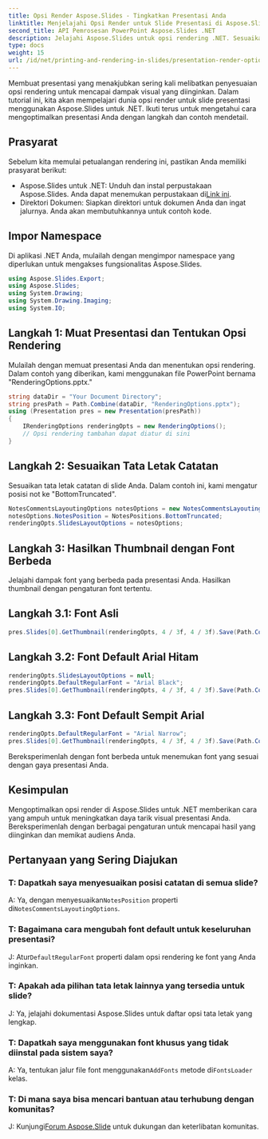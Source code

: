 ```yaml
---
title: Opsi Render Aspose.Slides - Tingkatkan Presentasi Anda
linktitle: Menjelajahi Opsi Render untuk Slide Presentasi di Aspose.Slides
second_title: API Pemrosesan PowerPoint Aspose.Slides .NET
description: Jelajahi Aspose.Slides untuk opsi rendering .NET. Sesuaikan font, tata letak, dan lainnya untuk presentasi yang menawan. Sempurnakan slide Anda dengan mudah.
type: docs
weight: 15
url: /id/net/printing-and-rendering-in-slides/presentation-render-options/
---
```

Membuat presentasi yang menakjubkan sering kali melibatkan penyesuaian opsi rendering untuk mencapai dampak visual yang diinginkan. Dalam tutorial ini, kita akan mempelajari dunia opsi render untuk slide presentasi menggunakan Aspose.Slides untuk .NET. Ikuti terus untuk mengetahui cara mengoptimalkan presentasi Anda dengan langkah dan contoh mendetail.
## Prasyarat
Sebelum kita memulai petualangan rendering ini, pastikan Anda memiliki prasyarat berikut:
- Aspose.Slides untuk .NET: Unduh dan instal perpustakaan Aspose.Slides. Anda dapat menemukan perpustakaan di[Link ini](https://releases.aspose.com/slides/net/).
- Direktori Dokumen: Siapkan direktori untuk dokumen Anda dan ingat jalurnya. Anda akan membutuhkannya untuk contoh kode.
## Impor Namespace
Di aplikasi .NET Anda, mulailah dengan mengimpor namespace yang diperlukan untuk mengakses fungsionalitas Aspose.Slides.
```csharp
using Aspose.Slides.Export;
using Aspose.Slides;
using System.Drawing;
using System.Drawing.Imaging;
using System.IO;
```
## Langkah 1: Muat Presentasi dan Tentukan Opsi Rendering
Mulailah dengan memuat presentasi Anda dan menentukan opsi rendering. Dalam contoh yang diberikan, kami menggunakan file PowerPoint bernama "RenderingOptions.pptx."
```csharp
string dataDir = "Your Document Directory";
string presPath = Path.Combine(dataDir, "RenderingOptions.pptx");
using (Presentation pres = new Presentation(presPath))
{
    IRenderingOptions renderingOpts = new RenderingOptions();
    // Opsi rendering tambahan dapat diatur di sini
}
```
## Langkah 2: Sesuaikan Tata Letak Catatan
Sesuaikan tata letak catatan di slide Anda. Dalam contoh ini, kami mengatur posisi not ke "BottomTruncated".
```csharp
NotesCommentsLayoutingOptions notesOptions = new NotesCommentsLayoutingOptions();
notesOptions.NotesPosition = NotesPositions.BottomTruncated;
renderingOpts.SlidesLayoutOptions = notesOptions;
```
## Langkah 3: Hasilkan Thumbnail dengan Font Berbeda
Jelajahi dampak font yang berbeda pada presentasi Anda. Hasilkan thumbnail dengan pengaturan font tertentu.
## Langkah 3.1: Font Asli
```csharp
pres.Slides[0].GetThumbnail(renderingOpts, 4 / 3f, 4 / 3f).Save(Path.Combine(RunExamples.OutPath, "RenderingOptions-Slide1-Original.png"), ImageFormat.Png);
```
## Langkah 3.2: Font Default Arial Hitam
```csharp
renderingOpts.SlidesLayoutOptions = null;
renderingOpts.DefaultRegularFont = "Arial Black";
pres.Slides[0].GetThumbnail(renderingOpts, 4 / 3f, 4 / 3f).Save(Path.Combine(RunExamples.OutPath, "RenderingOptions-Slide1-ArialBlackDefault.png"), ImageFormat.Png);
```
## Langkah 3.3: Font Default Sempit Arial
```csharp
renderingOpts.DefaultRegularFont = "Arial Narrow";
pres.Slides[0].GetThumbnail(renderingOpts, 4 / 3f, 4 / 3f).Save(Path.Combine(RunExamples.OutPath, "RenderingOptions-Slide1-ArialNarrowDefault.png"), ImageFormat.Png);
```
Bereksperimenlah dengan font berbeda untuk menemukan font yang sesuai dengan gaya presentasi Anda.
## Kesimpulan
Mengoptimalkan opsi render di Aspose.Slides untuk .NET memberikan cara yang ampuh untuk meningkatkan daya tarik visual presentasi Anda. Bereksperimenlah dengan berbagai pengaturan untuk mencapai hasil yang diinginkan dan memikat audiens Anda.
## Pertanyaan yang Sering Diajukan
### T: Dapatkah saya menyesuaikan posisi catatan di semua slide?
 A: Ya, dengan menyesuaikan`NotesPosition` properti di`NotesCommentsLayoutingOptions`.
### T: Bagaimana cara mengubah font default untuk keseluruhan presentasi?
 J: Atur`DefaultRegularFont` properti dalam opsi rendering ke font yang Anda inginkan.
### T: Apakah ada pilihan tata letak lainnya yang tersedia untuk slide?
J: Ya, jelajahi dokumentasi Aspose.Slides untuk daftar opsi tata letak yang lengkap.
### T: Dapatkah saya menggunakan font khusus yang tidak diinstal pada sistem saya?
 A: Ya, tentukan jalur file font menggunakan`AddFonts` metode di`FontsLoader` kelas.
### T: Di mana saya bisa mencari bantuan atau terhubung dengan komunitas?
 J: Kunjungi[Forum Aspose.Slide](https://forum.aspose.com/c/slides/11) untuk dukungan dan keterlibatan komunitas.